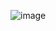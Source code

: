 ![image](https://user-images.githubusercontent.com/56284484/69312228-33a2a400-0be3-11ea-8db5-e504bbca2d1b.png)
